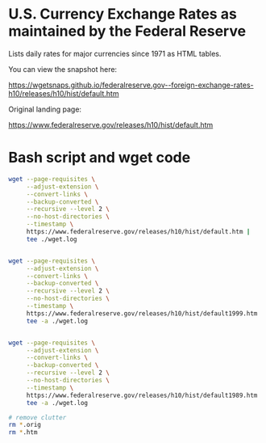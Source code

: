 # U.S. Currency Exchange Rates as maintained by the Federal Reserve

Lists daily rates for major currencies since 1971 as HTML tables.

You can view the snapshot here:

https://wgetsnaps.github.io/federalreserve.gov--foreign-exchange-rates-h10/releases/h10/hist/default.htm


Original landing page:

https://www.federalreserve.gov/releases/h10/hist/default.htm


# Bash script and wget code

```sh
wget --page-requisites \
     --adjust-extension \
     --convert-links \
     --backup-converted \
     --recursive --level 2 \
     --no-host-directories \
     --timestamp \
     https://www.federalreserve.gov/releases/h10/hist/default.htm |
     tee ./wget.log


wget --page-requisites \
     --adjust-extension \
     --convert-links \
     --backup-converted \
     --recursive --level 2 \
     --no-host-directories \
     --timestamp \
     https://www.federalreserve.gov/releases/h10/hist/default1999.htm |
     tee -a ./wget.log


wget --page-requisites \
     --adjust-extension \
     --convert-links \
     --backup-converted \
     --recursive --level 2 \
     --no-host-directories \
     --timestamp \
     https://www.federalreserve.gov/releases/h10/hist/default1989.htm |
     tee -a ./wget.log

# remove clutter
rm *.orig 
rm *.htm

```




